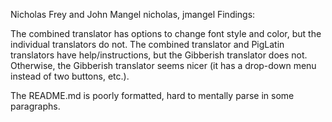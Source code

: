 Nicholas Frey and John Mangel
nicholas, jmangel
Findings:

The combined translator has options to change font style and color, but the individual translators do not. The combined translator and PigLatin translators have help/instructions, but the Gibberish translator does not. Otherwise, the Gibberish translator seems nicer (it has a drop-down menu instead of two buttons, etc.).

The README.md is poorly formatted, hard to mentally parse in some paragraphs.
